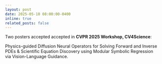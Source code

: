 ```yaml
---
layout: post
date: 2025-05-10 08:00:00-0400
inline: true
related_posts: false
---
```


Two posters accepted accepted in **CVPR 2025 Workshop, CV4Science**: 

Physics-guided Diffusion Neural Operators for Solving Forward and Inverse PDEs &
Scientific Equation Discovery using Modular Symbolic Regression via Vision-Language Guidance.
